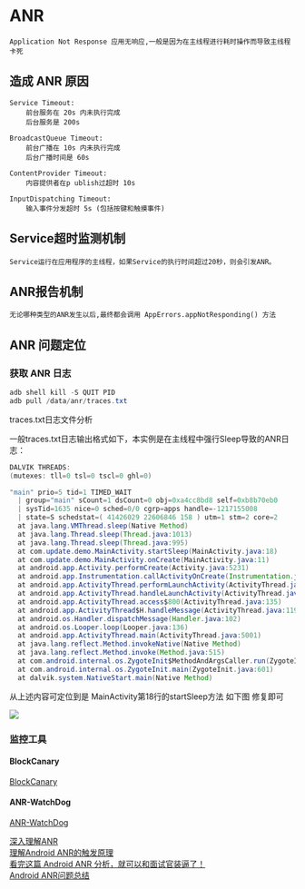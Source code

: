 # ANR

    Application Not Response 应用无响应,一般是因为在主线程进行耗时操作而导致主线程卡死


## 造成 ANR 原因

    Service Timeout: 
        前台服务在 20s 内未执行完成
        后台服务是 200s

    BroadcastQueue Timeout: 
        前台广播在 10s 内未执行完成
        后台广播时间是 60s 

    ContentProvider Timeout: 
        内容提供者在p ublish过超时 10s

    InputDispatching Timeout: 
        输入事件分发超时 5s (包括按键和触摸事件)

## Service超时监测机制

    Service运行在应用程序的主线程，如果Service的执行时间超过20秒，则会引发ANR。

## ANR报告机制
    
    无论哪种类型的ANR发生以后,最终都会调用 AppErrors.appNotResponding() 方法

## ANR 问题定位

### 获取 ANR 日志

``` java
adb shell kill -S QUIT PID 
adb pull /data/anr/traces.txt
```
traces.txt日志文件分析

一般traces.txt日志输出格式如下，本实例是在主线程中强行Sleep导致的ANR日志：

``` java
DALVIK THREADS:
(mutexes: tll=0 tsl=0 tscl=0 ghl=0)

"main" prio=5 tid=1 TIMED_WAIT
  | group="main" sCount=1 dsCount=0 obj=0xa4cc8bd8 self=0xb8b70eb0
  | sysTid=1635 nice=0 sched=0/0 cgrp=apps handle=-1217155008
  | state=S schedstat=( 41426029 22606846 158 ) utm=1 stm=2 core=2
  at java.lang.VMThread.sleep(Native Method)
  at java.lang.Thread.sleep(Thread.java:1013)
  at java.lang.Thread.sleep(Thread.java:995)
  at com.update.demo.MainActivity.startSleep(MainActivity.java:18)
  at com.update.demo.MainActivity.onCreate(MainActivity.java:11)
  at android.app.Activity.performCreate(Activity.java:5231)
  at android.app.Instrumentation.callActivityOnCreate(Instrumentation.java:1087)
  at android.app.ActivityThread.performLaunchActivity(ActivityThread.java:2148)
  at android.app.ActivityThread.handleLaunchActivity(ActivityThread.java:2233)
  at android.app.ActivityThread.access$800(ActivityThread.java:135)
  at android.app.ActivityThread$H.handleMessage(ActivityThread.java:1196)
  at android.os.Handler.dispatchMessage(Handler.java:102)
  at android.os.Looper.loop(Looper.java:136)
  at android.app.ActivityThread.main(ActivityThread.java:5001)
  at java.lang.reflect.Method.invokeNative(Native Method)
  at java.lang.reflect.Method.invoke(Method.java:515)
  at com.android.internal.os.ZygoteInit$MethodAndArgsCaller.run(ZygoteInit.java:785)
  at com.android.internal.os.ZygoteInit.main(ZygoteInit.java:601)
  at dalvik.system.NativeStart.main(Native Method)

```

从上述内容可定位到是  MainActivity第18行的startSleep方法 如下图 修复即可

![](https://upload-images.jianshu.io/upload_images/61189-7b01cb37d0ad23c6.png)

### 监控工具 

#### BlockCanary

[BlockCanary](https://github.com/markzhai/AndroidPerformanceMonitor)

#### ANR-WatchDog

[ANR-WatchDog](https://github.com/SalomonBrys/ANR-WatchDog)

[深入理解ANR](https://mp.weixin.qq.com/s?__biz=MzIyNTY4NjU0OQ==&mid=2247486156&idx=1&sn=c994406210364387393271748c590ded&chksm=e87aafb6df0d26a05ddeb10835eafc6dbb3a65a0bfc8b20f0c8cdab70f1b4b9ab375cbcfedf5&mpshare=1&scene=23&srcid=0322F041ehtZ5w1s5cR6fg1V#rd)</br>
[理解Android ANR的触发原理](http://gityuan.com/2016/07/02/android-anr/)</br>
[看完这篇 Android ANR 分析，就可以和面试官装逼了！](https://mp.weixin.qq.com/s?__biz=MzIwMTAzMTMxMg==&mid=2649493643&idx=1&sn=34b51d1f61bd2ecaa8fd0a2d39c4d1d1&chksm=8eec9b74b99b126246acc4547597dfe55c836b8f689b2d1a65bdf1ee2054ced2fc070bfa2678&mpshare=1&scene=23&srcid=03215dAQAhO0AmVSCH1Dd2Vw#rd)</br>
[Android ANR问题总结](https://www.jianshu.com/p/fa962a5fd939)</br>

